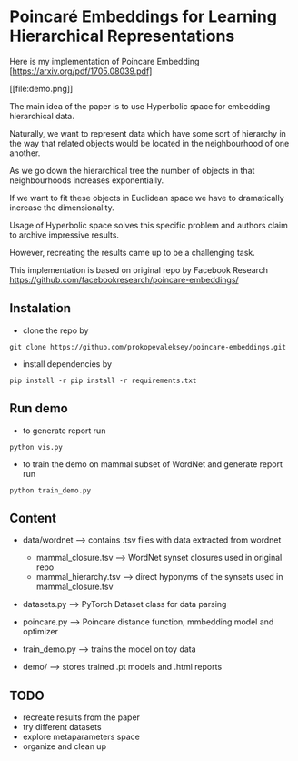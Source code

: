 # Poincaré Embeddings for Learning Hierarchical Representations

Here is my implementation of Poincare Embedding [https://arxiv.org/pdf/1705.08039.pdf]

[[file:demo.png]]

The main idea of the paper is to use Hyperbolic space for embedding hierarchical data. 

Naturally, we want to represent data which have some sort of hierarchy in the way that related objects would be located in the neighbourhood of one another. 

As we go down the hierarchical tree the number of objects in that neighbourhoods increases exponentially.

If we want to fit these objects in Euclidean space we have to dramatically increase the dimensionality. 

Usage of Hyperbolic space solves this specific problem and authors claim to archive impressive results.

However, recreating the results came up to be a challenging task.

This implementation is based on original repo by Facebook Research https://github.com/facebookresearch/poincare-embeddings/

## Instalation

- clone the repo by
```
git clone https://github.com/prokopevaleksey/poincare-embeddings.git
```
- install dependencies by
```
pip install -r pip install -r requirements.txt  
```
## Run demo
 - to generate report run
 ```
 python vis.py 
 ```

 - to train the demo on mammal subset of WordNet and generate report run
 ```
 python train_demo.py
 ```
## Content
- data/wordnet --> contains .tsv files with data extracted from wordnet
  - mammal_closure.tsv --> WordNet synset closures used in original repo
  - mammal_hierarchy.tsv --> direct hyponyms of the synsets used in mammal_closure.tsv
  
- datasets.py --> PyTorch Dataset class for data parsing

- poincare.py --> Poincare distance function, mmbedding model and optimizer

- train_demo.py --> trains the model on toy data

- demo/ --> stores trained .pt models and .html reports

## TODO
- recreate results from the paper
- try different datasets
- explore metaparameters space
- organize and clean up
